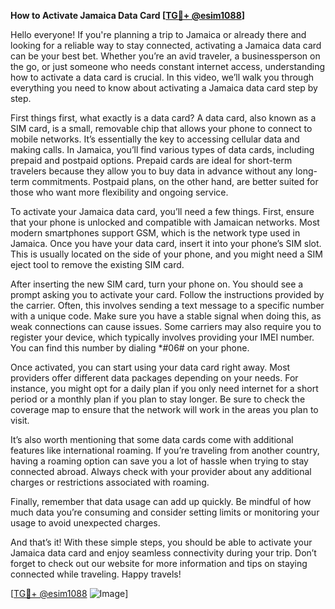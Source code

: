 **How to Activate Jamaica Data Card [[TG💪+ @esim1088](https://t.me/s/esim1088)]**

Hello everyone! If you're planning a trip to Jamaica or already there and looking for a reliable way to stay connected, activating a Jamaica data card can be your best bet. Whether you’re an avid traveler, a businessperson on the go, or just someone who needs constant internet access, understanding how to activate a data card is crucial. In this video, we’ll walk you through everything you need to know about activating a Jamaica data card step by step.

First things first, what exactly is a data card? A data card, also known as a SIM card, is a small, removable chip that allows your phone to connect to mobile networks. It’s essentially the key to accessing cellular data and making calls. In Jamaica, you’ll find various types of data cards, including prepaid and postpaid options. Prepaid cards are ideal for short-term travelers because they allow you to buy data in advance without any long-term commitments. Postpaid plans, on the other hand, are better suited for those who want more flexibility and ongoing service.

To activate your Jamaica data card, you’ll need a few things. First, ensure that your phone is unlocked and compatible with Jamaican networks. Most modern smartphones support GSM, which is the network type used in Jamaica. Once you have your data card, insert it into your phone’s SIM slot. This is usually located on the side of your phone, and you might need a SIM eject tool to remove the existing SIM card.

After inserting the new SIM card, turn your phone on. You should see a prompt asking you to activate your card. Follow the instructions provided by the carrier. Often, this involves sending a text message to a specific number with a unique code. Make sure you have a stable signal when doing this, as weak connections can cause issues. Some carriers may also require you to register your device, which typically involves providing your IMEI number. You can find this number by dialing *#06# on your phone.

Once activated, you can start using your data card right away. Most providers offer different data packages depending on your needs. For instance, you might opt for a daily plan if you only need internet for a short period or a monthly plan if you plan to stay longer. Be sure to check the coverage map to ensure that the network will work in the areas you plan to visit.

It’s also worth mentioning that some data cards come with additional features like international roaming. If you’re traveling from another country, having a roaming option can save you a lot of hassle when trying to stay connected abroad. Always check with your provider about any additional charges or restrictions associated with roaming.

Finally, remember that data usage can add up quickly. Be mindful of how much data you’re consuming and consider setting limits or monitoring your usage to avoid unexpected charges.

And that’s it! With these simple steps, you should be able to activate your Jamaica data card and enjoy seamless connectivity during your trip. Don’t forget to check out our website for more information and tips on staying connected while traveling. Happy travels!

[[TG💪+ @esim1088](https://t.me/s/esim1088) ![Image](https://i.postimg.cc/Y0z9fWf4/image.png)]